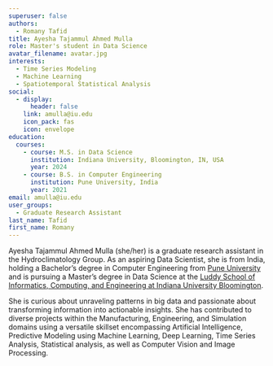 ```yaml
---
superuser: false
authors:
  - Romany Tafid
title: Ayesha Tajammul Ahmed Mulla
role: Master's student in Data Science
avatar_filename: avatar.jpg
interests:
  - Time Series Modeling
  - Machine Learning
  - Spatiotemporal Statistical Analysis
social:
  - display:
      header: false
    link: amulla@iu.edu
    icon_pack: fas
    icon: envelope
education:
  courses:
    - course: M.S. in Data Science
      institution: Indiana University, Bloomington, IN, USA
      year: 2024
    - course: B.S. in Computer Engineering
      institution: Pune University, India
      year: 2021
email: amulla@iu.edu
user_groups:
  - Graduate Research Assistant
last_name: Tafid
first_name: Romany
---
```

Ayesha Tajammul Ahmed Mulla (she/her) is a graduate research assistant in the Hydroclimatology Group. As an aspiring Data Scientist, she is from India, holding a Bachelor’s degree in Computer Engineering from [Pune University](http://www.unipune.ac.in/) and is pursuing a Master’s degree in Data Science at the [Luddy School of Informatics, Computing, and Engineering at Indiana University Bloomington](https://luddy.indiana.edu/). 

She is curious about unraveling patterns in big data and passionate about transforming information into actionable insights. She has contributed to diverse projects within the Manufacturing, Engineering, and Simulation domains using a versatile skillset encompassing Artificial Intelligence, Predictive Modeling using Machine Learning, Deep Learning, Time Series Analysis, Statistical analysis, as well as Computer Vision and Image Processing.